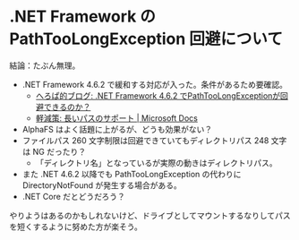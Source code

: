 # .NET Framework の PathTooLongException 回避について
結論：たぶん無理。
- .NET Framework 4.6.2 で緩和する対応が入った。条件があるため要確認。
    - [へろぱ的ブログ: .NET Framework 4.6.2 でPathTooLongExceptionが回避できるのか？](https://heropa.blogspot.jp/2016/09/net-framework-462-pathtoolongexception.html)
    - [軽減策: 長いパスのサポート | Microsoft Docs](https://docs.microsoft.com/ja-jp/dotnet/framework/migration-guide/mitigation-long-path-support)
- AlphaFS はよく話題に上がるが、どうも効果がない？
- ファイルパス 260 文字制限は回避できていてもディレクトリパス 248 文字は NG だったり？
    - 「ディレクトリ名」となっているが実際の動きはディレクトリパス。
- また .NET 4.6.2 以降でも PathTooLongException の代わりに DirectoryNotFound が発生する場合がある。
- .NET Core だとどうだろう？

やりようはあるのかもしれないけど、ドライブとしてマウントするなりしてパスを短くするように努めた方が楽そう。